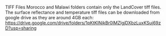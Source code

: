 TIFF Files
Morocco and Malawi folders contain only the LandCover tiff files. The surface reflectance and temperature tiff files can be downloaded from google drive as they are around 4GB each:
https://drive.google.com/drive/folders/1pKtKINikBr0lMZlgjDXbzLuxKSuj69zD?usp=sharing
